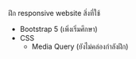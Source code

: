 ฝึก responsive website 
สิ่งที่ใช้
- Bootstrap 5 (เพิ่งเริ่มศึกษา)
- CSS
  - Media Query (ยังไม่คล่องกำลังฝึก)
